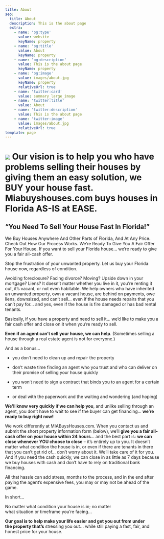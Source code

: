 ```yaml
---
title: About
seo:
  title: About
  description: This is the about page
  extra:
    - name: 'og:type'
      value: website
      keyName: property
    - name: 'og:title'
      value: About
      keyName: property
    - name: 'og:description'
      value: This is the about page
      keyName: property
    - name: 'og:image'
      value: images/about.jpg
      keyName: property
      relativeUrl: true
    - name: 'twitter:card'
      value: summary_large_image
    - name: 'twitter:title'
      value: About
    - name: 'twitter:description'
      value: This is the about page
    - name: 'twitter:image'
      value: images/about.jpg
      relativeUrl: true
template: page
---
```

# ![](images/2-6848e71e.png) Our vision is to help you who have problems selling their houses by giving them an easy solution, we BUY your house fast. Miabuyshouses.com buys houses in Florida AS-IS at EASE. 

## “You Need To Sell Your House Fast In Florida!”&#xA;

We Buy Houses Anywhere And Other Parts of Florida, And At Any Price. Check Out How Our Process Works. We’re Ready To Give You A Fair Offer For Your House.
If you want to sell your Florida house… we’re ready to give you a fair all-cash offer.

Stop the frustration of your unwanted property. Let us buy your Florida house now, regardless of condition.

Avoiding foreclosure? Facing divorce? Moving? Upside down in your mortgage? Liens? It doesn’t matter whether you live in it, you’re renting it out, it’s vacant, or not even habitable. We help owners who have inherited an unwanted property, own a vacant house, are behind on payments, owe liens, downsized, and can’t sell… even if the house needs repairs that you can’t pay for… and yes, even if the house is fire damaged or has bad rental tenants.

Basically, if you have a property and need to sell it… we’d like to make you a fair cash offer and close on it when you’re ready to sell.

**Even if an agent can’t sell your house, we can help**. (Sometimes selling a house through a real estate agent is not for everyone.)

And as a bonus…

*   you don’t need to clean up and repair the property

*    don’t waste time finding an agent who you trust and who can deliver on their promise of selling your house quickly

*    you won’t need to sign a contract that binds you to an agent for a certain term

*    or deal with the paperwork and the waiting and wondering (and hoping)

**We’ll know very quickly if we can help you**, and unlike selling through an agent, you don’t have to wait to see if the buyer can get financing… **we’re ready to buy right now!**

We work differently at MIABuysHouses.com. When you contact us and submit the short property information form (below), we’ll **give you a fair all-cash offer on your house within 24 hours**… and the best part is: **we can close whenever YOU choose to close** – it’s entirely up to you. It doesn’t matter what condition the house is in, or even if there are tenants in there that you can’t get rid of… don’t worry about it. We’ll take care of it for you. And if you need the cash quickly, we can close in as little as 7 days because we buy houses with cash and don’t have to rely on traditional bank financing. 

All that hassle can add stress, months to the process, and in the end after paying the agent’s expensive fees, you may or may not be ahead of the game.

In short…

No matter what condition your house is in; no matter what situation or timeframe you’re facing… 

**Our goal is to help make your life easier and get you out from under the property that’s** stressing you out… while still paying a fast, fair, and honest price for your house.

